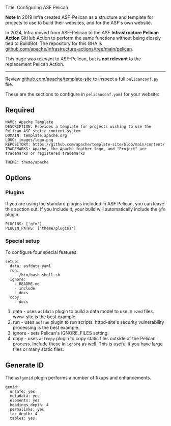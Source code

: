 Title: Configuring ASF Pelican

**Note**
In 2019 Infra created ASF-Pelican as a structure and template for projects to use to build their websites, and for the ASF's own website.

In 2024, Infra moved from ASF-Pelican to the ASF **Infrastructure Pelican Action** GitHub Action to perform the same functions without being closely tied to BuildBot. The repository for this GHA is <a href="https//:github.com/apache/infrastructure-actions/tree/main/pelican" target="_blank">github.com/apache/infrastructure-actions/tree/main/pelican</a>.

This page was relevant to ASF-Pelican, but is **not relevant** to the replacement Pelican Action.

<hr/>

Review <a href="https://github.com/apache/template-site" target="_blank">github.com/apache/template-site</a> to inspect a full `pelicanconf.py` file.

These are the sections to configure in `pelicanconf.yaml` for your website: 

## Required

```
NAME: Apache Template
DESCRIPTION: Provides a template for projects wishing to use the Pelican ASF static content system
DOMAIN: template.apache.org
LOGO: images/logo.png
REPOSITORY: https://github.com/apache/template-site/blob/main/content/
TRADEMARKS: Apache, the Apache feather logo, and "Project" are trademarks or registered trademarks

THEME: theme/apache
```

## Options

### Plugins

If you are using the standard plugins included in ASF Pelican, you can leave this section out.
If you include it, your build will automatically include the `gfm` plugin.

```
PLUGINS: ['gfm']
PLUGIN_PATHS: ['theme/plugins']
```

### Special setup

To configure four special features:

```
setup:
  data: asfdata.yaml
  run:
    - /bin/bash shell.sh
  ignore:
    - README.md
    - include
    - docs
  copy:
    - docs
```

1. data - uses `asfdata` plugin to build a data model to use in `ezmd` files. www-site is the best example.
2. run - uses `asfrun` plugin to run scripts. httpd-site's security vulnerability processing is the best example.
3. ignore - sets Pelican's IGNORE_FILES setting.
4. copy - uses `asfcopy` plugin to copy static files outside of the Pelican process. Include these in `ignore` as well.
   This is useful if you have large files or many static files.

## Generate ID

The `asfgenid` plugin performs a number of fixups and enhancements.

```
genid:
  unsafe: yes
  metadata: yes
  elements: yes
  headings_depth: 4
  permalinks: yes
  toc_depth: 4
  tables: yes
```
